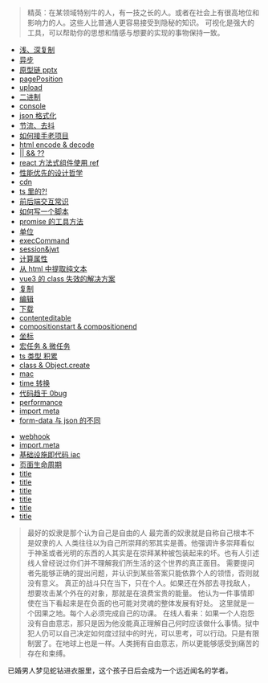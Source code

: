 > 精英：在某领域特别牛的人，有一技之长的人。或者在社会上有很高地位和影响力的人。这些人比普通人更容易接受到隐秘的知识。
> 可视化是强大的工具，可以帮助你的思想和情感与想要的实现的事物保持一致。

- [浅、深复制](/confuse/clone.html)
- [异步](/confuse/async.html)
- [原型链 pptx](/confuse/jsPrototypeChain.pptx)
- [pagePosition](/confuse/pagePosition.html)
- [upload](/confuse/upload.html)
- [二进制](/confuse/bit.html)
- [console](/browser/console.html)
- [json 格式化](/language/javascript/json-transfer.html)
- [节流、去抖](/confuse/throttleDebouncd.html)
- [如何接手老项目](/confuse/takeOverProject.html)
- [html encode & decode](/confuse/htmlEncodeDecode.html)
- [|| && ??](/confuse/shortCircuitOperator.html)
- [react 方法式组件使用 ref ](/confuse/reactFnComp%26Ref.html)
- [性能优先的设计哲学](/confuse/title.html)
- [cdn](/confuse/cdn.html)
- [ts 里的?!](/confuse/tsQuestionMarkExclamationPoint.html)
- [前后端交互常识](/confuse/front&end.html)
- [如何写一个脚本](/confuse/writeScript.html)
- [promise 的工具方法](/confuse/promise.html)
- [单位](/confuse/unit.html)
- [execCommand](/confuse/execCommand.html)
- [session&jwt](/confuse/session&jwt.html)
- [计算属性](/confuse/getComputedStyle.html)
- [从 html 中提取纯文本](/confuse/extractText.html)
- [vue3 的 class 失效的解决方案](/confuse/vue3Class.html)
- [复制](/confuse/copy.html)
- [编辑](/confuse/edit.html)
- [下载](/confuse/download.html)
- [contenteditable](/confuse/contenteditable.html)
- [compositionstart & compositionend](/confuse/compositionstartCompositionend.html)
- [坐标](/confuse/position.html)
- [宏任务 & 微任务](/confuse/macroTask&MicroTask.html)
- [ts 类型 积累](/confuse/tsTypeAccumulate.html)
- [class & Object.create](/confuse/classObjectCreate.html)
- [mac](/confuse/mac.html)
- [time 转换](/confuse/timeTransfer.html)
- [代码趋于 0bug](/confuse/bug0.html)
- [performance](/confuse/performance.html)
- [import meta](/confuse/importMeta.html)
- [form-data 与 json 的不同](/confuse/formData&json.html)
<!-- - [ors指标](/confuse/ors.html) -->
- [webhook](/confuse/webhook.html)
- [import.meta](/confuse/importMata.html)
- [基础设施即代码 iac](/confuse/iac.html)
- [页面生命周期](/confuse/pageLife.html)
- [title](/confuse/title.html)
- [title](/confuse/title.html)
- [title](/confuse/title.html)
- [title](/confuse/title.html)
- [title](/confuse/title.html)
- [title](/confuse/title.html)

> 最好的奴隶是那个认为自己是自由的人
> 最完善的奴隶就是自称自己根本不是奴隶的人
> 人类往往以为自己所崇拜的邪其实是善。他强调许多崇拜看似于神圣或者光明的东西的人其实是在崇拜某种被包装起来的坏。也有人引述线人曾经说过你们并不理解我们所生活的这个世界的真正面目。
> 需要提问者先能够正确的提出问题，并认识到某些答案只能依靠个人的领悟，否则就没有意义。
> 真正的战斗只在当下，只在个人。如果还在外部去寻找敌人，想要攻击某个外在的对象，那就是在浪费宝贵的能量。
> 他认为一件事情即使在当下看起来是在负面的也可能对灵魂的整体发展有好处。
> 这里就是一个因果之地。每个人必须完成自己的功课。
> 在线人看来：如果一个人抱怨没有自由意志，那只是因为他没能真正理解自己何时应该做什么事情。狱中犯人仍可以自己决定如何度过狱中的时光，可以思考，可以行动。只是有限制罢了。在地球上也是一样。人类拥有自由意志，所以更能够感受到痛苦的存在和束缚。

已婚男人梦见蛇钻进衣服里，这个孩子日后会成为一个远近闻名的学者。
